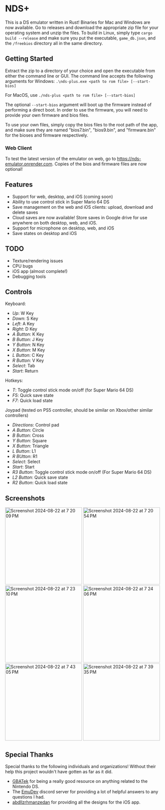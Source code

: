 # NDS+

This is a DS emulator written in Rust! Binaries for Mac and Windows are now available. Go to releases and download the appropriate zip file for your operating system and unzip the files. To build in Linux, simply type `cargo build --release` and make sure you put the executable, `game_db.json`, and the `/freebios` directory all in the same directory.

## Getting Started

Extract the zip to a directory of your choice and open the executable from either the command line or GUI. The command line accepts the following arguments for Windows: `.\nds-plus.exe <path to rom file> [--start-bios]`

For MacOS, use `./nds-plus <path to rom file> [--start-bios]`

The optional `--start-bios` argument will boot up the firmware instead of performing a direct boot. In order to use the firmware, you will need to provide your own firmware and bios files.

To use your own files, simply copy the bios files to the root path of the app, and make sure they are named "bios7.bin", "bios9.bin", and "firmware.bin" for the bioses and firmware respectively.

### Web Client

To test the latest version of the emulator on web, go to https://nds-emulator.onrender.com. Copies of the bios and firmware files are now optional!

## Features

- Support for web, desktop, and iOS (coming soon)
- Ability to use control stick in Super Mario 64 DS
- Save management on the web and iOS clients: upload, download and delete saves
- Cloud saves are now available! Store saves in Google drive for use anywhere on both desktop, web, and iOS.
- Support for microphone on desktop, web, and iOS
- Save states on desktop and iOS

## TODO

- Texture/rendering issues
- CPU bugs
- iOS app (almost complete!)
- Debugging tools

## Controls

Keyboard:

- *Up*: W Key
- *Down*: S Key
- *Left*: A Key
- *Right*: D Key
- *A Button*: K Key
- *B Button*: J Key
- *Y Button*: N Key
- *X Button*: M Key
- *L Button*: C Key
- *R Button*: V Key
- *Select*: Tab
- *Start*: Return

Hotkeys:

- *T*: Toggle control stick mode on/off (for Super Mario 64 DS)
- *F5*: Quick save state
- *F7*: Quick load state

Joypad (tested on PS5 controller, should be similar on Xbox/other similar controllers)

- *Directions*: Control pad
- *A Button*: Circle
- *B Button*: Cross
- *Y Button*: Square
- *X Button*: Triangle
- *L Button*: L1
- *R BUtton*: R1
- *Select*: Select
- *Start*: Start
- *R3 Button*: Toggle control stick mode on/off (For Super Mario 64 DS)
- *L2 Button*: Quick save state
- *R2 Button*: Quick load state

## Screenshots

<img width="250" alt="Screenshot 2024-08-22 at 7 20 09 PM" src="https://github.com/user-attachments/assets/aee2e327-b552-4648-99fd-98be39994914">
<img width="250" alt="Screenshot 2024-08-22 at 7 20 54 PM" src="https://github.com/user-attachments/assets/8c2875df-d052-4d08-b1de-dd4126a1412e">
<img width="250" alt="Screenshot 2024-08-22 at 7 23 10 PM" src="https://github.com/user-attachments/assets/a5d50262-2383-4c5f-97a3-b46531fcfd9a">
<img width="250" alt="Screenshot 2024-08-22 at 7 24 06 PM" src="https://github.com/user-attachments/assets/db0f3eb3-02fd-46d3-b491-f22c575ab077">
<img width="250" alt="Screenshot 2024-08-22 at 7 43 05 PM" src="https://github.com/user-attachments/assets/1d41de7b-1089-4daa-943e-e5d79b6f9c6e">
<img width="250" alt="Screenshot 2024-08-22 at 7 39 35 PM" src="https://github.com/user-attachments/assets/43fb5b61-2037-4915-9cc6-5dfeacb3a62d">

## Special Thanks

Special thanks to the following individuals and organizations! Without their help this project wouldn't have gotten as far as it did.

- <a href="https://www.problemkaputt.de/gbatek.htm">GBATek</a> for being a really good resource on anything related to the Nintendo DS.
- The <a href="https://emudev.org/">EmuDev</a> discord server for providing a lot of helpful answers to any questions I had.
- <a href="https://github.com/abdllrhmanzedan">abdllzrhmanzedan</a> for providing all the designs for the iOS app. 

